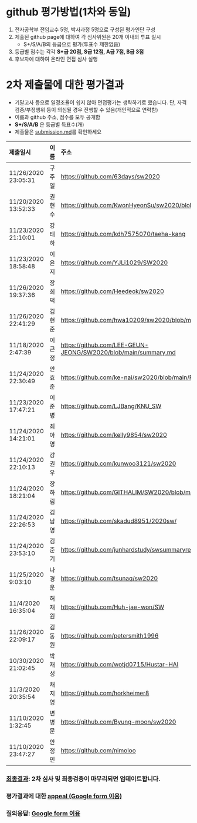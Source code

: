 # github 평가방법(1차와 동일)
1. 전자공학부 전임교수 5명, 박사과정 5명으로 구성된 평가인단 구성
1. 제출된 github page에 대하여 각 심사위원은 20개 이내의 투표 실시
   * S+/S/A/B의 등급으로 평가(투표수 제한없음)
1. 등급별 점수는 각각 __S+급 20점, S급 12점, A급 7점, B급 3점__  <!-- 1. 투표에 의해 부여된 점수를 합하여 내림차순으로 정렬하고 순위 결정 -->
1. 후보자에 대하여 온라인 면접 심사 실행

# 2차 제출물에 대한 평가결과
* 기말고사 등으로 일정조율이 쉽지 않아 면접평가는 생략하기로 했습니다. 단, 자격검증/부정행위 등이 의심될 경우 진행할 수 있음(개인적으로 연락함)
* 이름과 github 주소, 점수를 모두 공개함 
* __S+/S/A/B__ 은 등급별 득표수(개)
* 제출물은 [submission.md](submission.md)를 확인하세요 

| 제출일시 | 이름 | 주소 | S+ | S | A | B | 점수 | __순위__ | __등급__ | 
|:---|:---|:---|---:|---:|---:|---:|---:|---:|:---:|
| 11/26/2020 23:05:31   | 구주일        | https://github.com/63days/sw2020                              | 8     | 2     | 0     | 0     | 184   | 1     | 1등급|
| 11/20/2020 13:52:33   | 권현수        | https://github.com/KwonHyeonSu/sw2020/blob/main/summary.md    | 7     | 3     | 0     | 0     | 176   | 2     | 1등급|
| 11/23/2020 21:10:01   | 강태하        | https://github.com/kdh7575070/taeha-kang                      | 6     | 3     | 1     | 0     | 163   | 3     | 1등급|
| 11/23/2020 18:58:48   | 이윤지        | https://github.com/YJLi1029/SW2020                            | 4     | 4     | 1     | 1     | 138   | 4     | 2등급|
| 11/26/2020 19:37:36   | 장희덕        | https://github.com/Heedeok/sw2020                             | 3     | 4     | 2     | 1     | 125   | 5     | 2등급|
| 11/26/2020 22:41:29   | 김현준        | https://github.com/hwa10209/sw2020/blob/master/summary.md     | 1     | 7     | 2     | 0     | 118   | 6     | 2등급|
| 11/18/2020 2:47:39    | 이근정        | https://github.com/LEE-GEUN-JEONG/SW2020/blob/main/summary.md | 0     | 8     | 2     | 0     | 110   | 7     | 2등급|
| 11/24/2020 22:30:49   | 안효준        | https://github.com/ke-nai/sw2020/blob/main/README.md          | 0     | 5     | 5     | 0     | 95    | 8     | 3등급|
| 11/23/2020 17:47:21   | 이준병        | https://github.com/LJBang/KNU_SW                              | 0     | 5     | 3     | 2     | 87    | 9     | 3등급|
| 11/24/2020 14:21:01   | 최아영        | https://github.com/kelly9854/sw2020                           | 0     | 4     | 5     | 1     | 86    | 10    | 3등급|
| 11/24/2020 22:10:13   | 강권우        | https://github.com/kunwoo3121/sw2020                          | 0     | 4     | 5     | 1     | 86    | 10    | 3등급|
| 11/24/2020 18:21:04   | 장하림        | https://github.com/GITHALIM/SW2020/blob/main/summary.md       | 0     | 2     | 8     | 0     | 80    | 12    | 3등급|
| 11/24/2020 22:26:53   | 김남영        | https://github.com/skadud8951/2020sw/                         | 1     | 1     | 5     | 3     | 76    | 13    | 3등급|
| 11/24/2020 23:53:10   | 김준기        | https://github.com/junhardstudy/swsummaryrepository           | 0     | 3     | 4     | 3     | 73    | 14    | 3등급|
| 11/25/2020 9:03:10    | 나경운        | https://github.com/tsunaq/sw2020                              | 1     | 0     | 6     | 3     | 71    | 15    | 3등급|
| 11/4/2020 16:35:04    | 허재원        | https://github.com/Huh-jae-won/SW                             | 0     | 0     | 3     | 6     | 39    | 16    | 4등급|
| 11/26/2020 22:09:17   | 김동원        | https://github.com/petersmith1996                             | 0     | 0     | 2     | 8     | 38    | 17    | 4등급|
| 10/30/2020 21:02:45   | 박재성        | https://github.com/wotjd0715/Hustar-HAI                       | 0     | 0     | 2     | 7     | 35    | 18    | 4등급|
| 11/3/2020 20:35:54    | 채지영        | https://github.com/horkheimer8                                | 0     | 0     | 0     | 8     | 24    | 19    | 4등급|
| 11/10/2020 1:32:45    | 변병문        | https://github.com/Byung-moon/sw2020                          | 0     | 0     | 0     | 5     | 15    | 20    |      |
| 11/10/2020 23:47:27   | 안정민        | https://github.com/nimoloo                                    | 0     | 0     | 0     | 0     | 0     | 21    |      |

<!-- ### 참고: [2019년 평가 우수 github list](example_submissions_2019.md) -->
### [최종결과](evaluation_final.md): 2차 심사 및 최종검증이 마무리되면 업데이트합니다.
### 평가결과에 대한 [appeal (Google form 이용)](https://docs.google.com/forms/d/e/1FAIpQLScZYCGBLcq8zOybtAGVubsTtUArOP7mBwHj64DF6p1cZoDF2Q/viewform?usp=sf_link)
### 질의응답: [Google form 이용](https://docs.google.com/forms/d/e/1FAIpQLSdN5AtF8bDQDJN3Vh896W_iKJfcE2RMJBCAl9A69kzLvkrcow/viewform?usp=sf_link)
